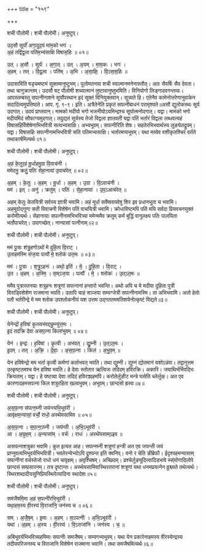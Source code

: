 +++
title = "१५९"

+++


शची पौलोमी। शची पौलोमी। अनुष्टुप्।

उद॒सौ सूर्यो॑ अगा॒दुद॒यं मा॑म॒को भगः॑ ।  
अ॒हं तद्वि॑द्व॒ला पति॑म॒भ्य॑साक्षि विषास॒हिः ॥ ०१॥

उत् । अ॒सौ । सूर्यः॑ । अ॒गा॒त् । उत् । अ॒यम् । मा॒म॒कः । भगः॑ ।  
अ॒हम् । तत् । वि॒द्व॒ला । पति॑म् । अ॒भि । अ॒सा॒क्षि॒ । वि॒ऽस॒स॒हिः ॥

उदासाविति षडृचमष्टमं सूक्तमानुष्टुभम्। पुलोमतनया शची स्वात्मानमनेनास्तौत्। अतः सैवर्षिः सैव देवता। तथा चानुक्रान्तम्। उदसौ षट् पौलोमी शच्यात्मानं तुष्टावानुष्तुभमिति। विनियोगो लिङ्गादवगन्तव्यः। आपस्तम्बस्तु सपत्नीनाशने सूर्योपस्थान इदं सूक्तं विनियुक्तवान्। सूत्र्यते हि। एतेनैव कामेनोत्तरेणानुवाकेन सदादित्यमुपतिष्ठते। आप. गृ. ९-९। इति। अत्रैतेनेति प्रकृतं सपत्नीबाधनं परामृश्यते॥असौ द्युलोकस्थः सूर्य उदगात्। उदयं प्राप्तवान्। मामको मदीयो भगो भजनीयोऽयमिन्द्रश्च सूर्यात्मनोदगात्। यद्वा। मामको भगो मदीयमिदं सौफाग्यमुदगात्। तदुद्यतं सूर्यस्य तेजो विद्वला ज्ञातवती यद्वा पतिं भर्तारं विद्वला लब्धवत्यहं विषासहिर्विशेषेणाभिभवित्री सत्यभ्यसाक्षि। अभ्यभूवम्। सपत्नीरिति शेषः। सहतेरभिभवार्थस्य लुङ्येतद्रूपम्। यद्वा। विषासहिः सपत्नीनामभिभवित्री सति पतिमभ्यसाक्षि। भर्तारमप्यभूवम्। यथा मय्येव वशीकृतश्चिरं वर्तते तथाकार्षमित्यर्थः॥१॥

शची पौलोमी। शची पौलोमी। अनुष्टुप्।

अ॒हं के॒तुर॒हं मू॒र्धाहमु॒ग्रा वि॒वाच॑नी ।  
ममेदनु॒ क्रतुं॒ पतिः॑ सेहा॒नाया॑ उ॒पाच॑रेत् ॥ ०२॥

अ॒हम् । के॒तुः । अ॒हम् । मू॒र्धा । अ॒हम् । उ॒ग्रा । वि॒ऽवाच॑नी ।  
मम॑ । इत् । अनु॑ । क्रतु॑म् । पतिः॑ । से॒हा॒नायाः॑ । उ॒प॒ऽआच॑रेत् ॥

अहम् केतुः केतयित्री सर्वस्य ज्ञात्री भवामि। अहं मूर्धा सर्वेष्ववयवेषु शिर इव प्रधानभूता च भवामि। अहमुग्रोद्गूणा सती विवाचनी विशेषेन पतिं वाचयित्री भवामि। क्रोधाविष्टमपि पतिं मयि सर्वदा प्रियवचनयुक्तं करोमीत्यर्थः। सेहानायाः सपत्नीनामभिभवित्र्या ममेन्ममैव क्रतुम् कर्म बुद्धिं वानुलक्ष्य पतिः पालयिता भर्तोपाचरेत्। उपागच्छेत्। नान्यासां पत्नीनाम्॥२॥

शची पौलोमी। शची पौलोमी। अनुष्टुप्।

मम॑ पु॒त्राः श॑त्रु॒हणोऽथो॑ मे दुहि॒ता वि॒राट् ।  
उ॒ताहम॑स्मि संज॒या पत्यौ॑ मे॒ श्लोक॑ उत्त॒मः ॥ ०३॥

मम॑ । पु॒त्राः । श॒त्रु॒ऽहनः॑ । अथो॒ इति॑ । मे॒ । दु॒हि॒ता । वि॒राट् ।  
उ॒त । अ॒हम् । अ॒स्मि॒ । स॒म्ऽज॒या । पत्यौ॑ । मे॒ । श्लोकः॑ । उ॒त्ऽत॒मः ॥

ममैव पुत्रास्तनयाः शत्रुहनः शत्रूणां सपत्नानां हन्तारो भवन्ति। अथो अपि च मे मदीया दुहिता पुत्री विराड्विशेशेण राजमाना भवति। उतापि चाहं सञ्जया सम्यग्जेत्री सपत्नीनामस्मि। ता अभिभवामि। अतो हेतोः पतौ भर्तरीन्द्रे मे मम श्लोक उपश्लोकनीयं यश उत्तम उद्गततममतिशयेनोत्कृष्टं विद्यते॥३॥

शची पौलोमी। शची पौलोमी। अनुष्टुप्।

येनेन्द्रो॑ ह॒विषा॑ कृ॒त्व्यभ॑वद्द्यु॒म्न्यु॑त्त॒मः ।  
इ॒दं तद॑क्रि देवा असप॒त्ना किला॑भुवम् ॥ ०४॥

येन॑ । इन्द्रः॑ । ह॒विषा॑ । कृ॒त्वी । अभ॑वत् । द्यु॒म्नी । उ॒त्ऽत॒मः ।  
इ॒दम् । तत् । अ॒क्रि॒ । दे॒वाः॒ । अ॒स॒प॒त्ना । किल॑ । अ॒भु॒व॒म् ॥

येन हविषेन्द्रो मम भर्ता कृत्वी कर्मणां कर्ताभवत् भवति। तथा द्युम्नी। द्युम्नं द्योतमानं यशोऽन्नंवा। तद्वानुत्तम उत्कृष्टतमश्च येन हविषा भवति। हे देवाः स्तोतार ऋत्विजः तदिदम् हविरक्रि। अकारि। जयाथिर्भर्भिवद्भिः क्रियताम्। यद्वा। हे यष्टव्या देवाः तदिदं हविरक्र्यहमपि। करोतेर्लुङीट मन्त्रे घसेति च्लेर्लुक्। अत एव कारणादहमसपत्ना किल शत्रुरहिता खल्वभुवम्। अभूवम्। छान्दसो ह्रस्वः॥४॥

शची पौलोमी। शची पौलोमी। अनुष्टुप्।

अ॒स॒प॒त्ना स॑पत्न॒घ्नी जय॑न्त्यभि॒भूव॑री ।  
आवृ॑क्षम॒न्यासां॒ वर्चो॒ राधो॒ अस्थे॑यसामिव ॥ ०५॥

अ॒स॒प॒त्ना । स॒प॒त्न॒ऽघ्नी । जय॑न्ती । अ॒भि॒ऽभूव॑री ।  
आ । अ॒वृ॒क्ष॒म् । अ॒न्यासा॑म् । वर्चः॑ । राधः॑ । अस्थे॑यसाम्ऽइव ॥

असपत्नाशत्रुका भवामि। कुत इत्यत आह। सपत्नघ्नी शत्रूणां हन्त्री अत एव जयन्ती जयं प्राप्नुवत्यभिभूवर्यभिभवित्री। भवतेरन्येभ्योऽपि द्रुश्यन्त इति क्वनिप्। वनो र चेति ङीब्रेफौ। ईदृश्यहमन्यासाम् सपत्नीनां वर्चस्तेजो राधो धनं चावृक्षम्। अवृश्चिषम्। अच्छिदम्। व्रश्चेर्लुङ्यूदित्त्वादिडभावे स्स्ंयोगादिलोपे छान्दसं सम्प्रसारनम्। तत्र दृष्टान्तः। अस्थेयसामिवास्थिरतरानां शत्रूणां यथा धनमप्रयत्नेन व्रुश्च्यते तथेत्यर्थः। स्थिरशब्दादीयसुनिप्रियस्थिरेत्यादिना स्थादेशः॥५॥

शची पौलोमी। शची पौलोमी। अनुष्टुप्।

सम॑जैषमि॒मा अ॒हं स॒पत्नी॑रभि॒भूव॑री ।  
यथा॒हम॒स्य वी॒रस्य॑ वि॒राजा॑नि॒ जन॑स्य च ॥ ०६॥

सम् । अ॒जै॒ष॒म् । इ॒माः । अ॒हम् । स॒ऽपत्नीः॑ । अ॒भि॒ऽभूव॑री ।  
यथा॑ । अ॒हम् । अ॒स्य । वी॒रस्य॑ । वि॒ऽराजा॑नि । जन॑स्य । च॒ ॥

अबिभूवर्यभिभवित्र्यहमिमाः सपत्नीः समजैषम्। सम्यगभ्यभूवम्। यथा येन प्रकारेनाहमस्य वीरस्येन्द्रस्य तदीयपरिजनस्य च विराजानि विशेषेन राजमाना भवानि। तथा समजैषमित्यर्थः॥६॥